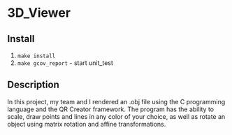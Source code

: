 # 3D_Viewer
## Install
1. `make install`
2. `make gcov_report` - start unit_test

## Description
In this project, my team and I rendered an .obj file using the C programming language and the QR Creator framework.
The program has the ability to scale, draw points and lines in any color of your choice, as well as rotate an object using matrix rotation and affine transformations.
